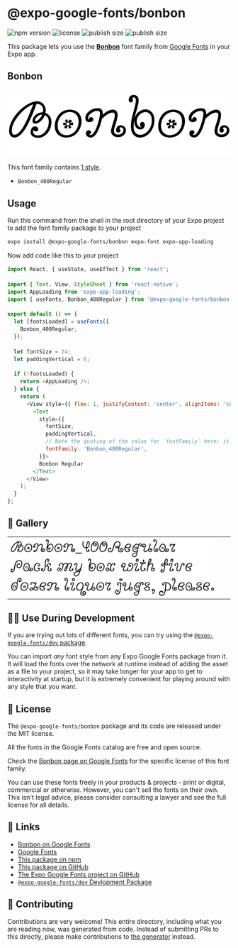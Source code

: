 # @expo-google-fonts/bonbon

![npm version](https://flat.badgen.net/npm/v/@expo-google-fonts/bonbon)
![license](https://flat.badgen.net/github/license/expo/google-fonts)
![publish size](https://flat.badgen.net/packagephobia/install/@expo-google-fonts/bonbon)
![publish size](https://flat.badgen.net/packagephobia/publish/@expo-google-fonts/bonbon)

This package lets you use the [**Bonbon**](https://fonts.google.com/specimen/Bonbon) font family from [Google Fonts](https://fonts.google.com/) in your Expo app.

## Bonbon

![Bonbon](./font-family.png)

This font family contains [1 style](#-gallery).

- `Bonbon_400Regular`

## Usage

Run this command from the shell in the root directory of your Expo project to add the font family package to your project
```sh
expo install @expo-google-fonts/bonbon expo-font expo-app-loading
```

Now add code like this to your project
```js
import React, { useState, useEffect } from 'react';

import { Text, View, StyleSheet } from 'react-native';
import AppLoading from 'expo-app-loading';
import { useFonts, Bonbon_400Regular } from '@expo-google-fonts/bonbon';

export default () => {
  let [fontsLoaded] = useFonts({
    Bonbon_400Regular,
  });

  let fontSize = 24;
  let paddingVertical = 6;

  if (!fontsLoaded) {
    return <AppLoading />;
  } else {
    return (
      <View style={{ flex: 1, justifyContent: 'center', alignItems: 'center' }}>
        <Text
          style={{
            fontSize,
            paddingVertical,
            // Note the quoting of the value for `fontFamily` here; it expects a string!
            fontFamily: 'Bonbon_400Regular',
          }}>
          Bonbon Regular
        </Text>
      </View>
    );
  }
};

```

## 🔡 Gallery


||||
|-|-|-|
|![Bonbon_400Regular](./Bonbon_400Regular.ttf.png)||||


## 👩‍💻 Use During Development

If you are trying out lots of different fonts, you can try using the [`@expo-google-fonts/dev` package](https://github.com/expo/google-fonts/tree/master/font-packages/dev#readme).

You can import *any* font style from any Expo Google Fonts package from it. It will load the fonts
over the network at runtime instead of adding the asset as a file to your project, so it may take longer
for your app to get to interactivity at startup, but it is extremely convenient
for playing around with any style that you want.

## 📖 License

The `@expo-google-fonts/bonbon` package and its code are released under the MIT license.

All the fonts in the Google Fonts catalog are free and open source.

Check the [Bonbon page on Google Fonts](https://fonts.google.com/specimen/Bonbon) for the specific license of this font family.

You can use these fonts freely in your products & projects - print or digital, commercial or otherwise. However, you can't sell the fonts on their own. This isn't legal advice, please consider consulting a lawyer and see the full license for all details.

## 🔗 Links

- [Bonbon on Google Fonts](https://fonts.google.com/specimen/Bonbon)
- [Google Fonts](https://fonts.google.com/)
- [This package on npm](https://www.npmjs.com/package/@expo-google-fonts/bonbon)
- [This package on GitHub](https://github.com/expo/google-fonts/tree/master/font-packages/bonbon)
- [The Expo Google Fonts project on GitHub](https://github.com/expo/google-fonts)
- [`@expo-google-fonts/dev` Devlopment Package](https://github.com/expo/google-fonts/tree/master/font-packages/dev)

## 🤝 Contributing

Contributions are very welcome! This entire directory, including what you are reading now, was generated from code. Instead of submitting PRs to this directly, please make contributions to [the generator](https://github.com/expo/google-fonts/tree/master/packages/generator) instead.
